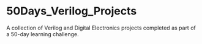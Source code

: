 # 50Days_Verilog_Projects
A collection of Verilog and Digital Electronics projects completed as part of a 50-day learning challenge.
